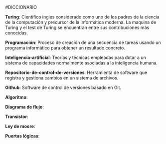 #DICCIONARIO

**Turing**: Científico ingles considerado como uno de los padres de la ciencia de la computación y precursor de la informática moderna.
 La maquina de Turing y el test de Turing se encuentran entre sus contribuciones más conocidas.

**Programación**: Proceso de creación de una secuencia de tareas usando un programa informático para obtener un resultado concreto.

**Inteligencia-artificial**: Teorías y técnicas empleadas para dotar a un sistema de capacidades normalmente asociadas a la inteligencia humana.

**Repositorio-de-control-de-versiones**: Herramienta de software que registra y gestiona cambios en un sistema de archivos.

**Github**: Software de control de versiones basado en Git.

**Algoritmo**:

**Diagrama de flujo**:

**Transistor**: 

**Ley de moore**:

**Puertas lógicas**: 
